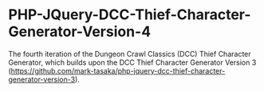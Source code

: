 # PHP-JQuery-DCC-Thief-Character-Generator-Version-4
The fourth iteration of the Dungeon Crawl Classics (DCC) Thief Character Generator, which builds upon the DCC Thief Character Generator Version 3 (https://github.com/mark-tasaka/php-jquery-dcc-thief-character-generator-version-3). 
